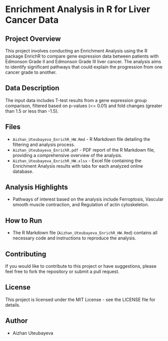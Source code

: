 # Enrichment Analysis in R for Liver Cancer Data

## Project Overview
This project involves conducting an Enrichment Analysis using the R package EnrichR to compare gene expression data between patients with Edmonson Grade II and Edmonson Grade III liver cancer. The analysis aims to identify significant pathways that could explain the progression from one cancer grade to another.

## Data Description
The input data includes T-test results from a gene expression group comparison, filtered based on p-values (<= 0.01) and fold changes (greater than 1.5 or less than -1.5).

## Files
- `Aizhan_Uteubayeva_EnrichR_HW.Rmd` - R Markdown file detailing the filtering and analysis process.
- `Aizhan_Uteubayeva_EnrichR.pdf` - PDF report of the R Markdown file, providing a comprehensive overview of the analysis.
- `Aizhan_Uteubayeva_EnrichR_HW.xlsx` - Excel file containing the Enrichment Analysis results with tabs for each analyzed online database.

## Analysis Highlights
- Pathways of interest based on the analysis include Ferroptosis, Vascular smooth muscle contraction, and Regulation of actin cytoskeleton.

## How to Run
- The R Markdown file (`Aizhan_Uteubayeva_EnrichR_HW.Rmd`) contains all necessary code and instructions to reproduce the analysis.

## Contributing
If you would like to contribute to this project or have suggestions, please feel free to fork the repository or submit a pull request.

## License
This project is licensed under the MIT License - see the LICENSE file for details.

## Author
- Aizhan Uteubayeva
